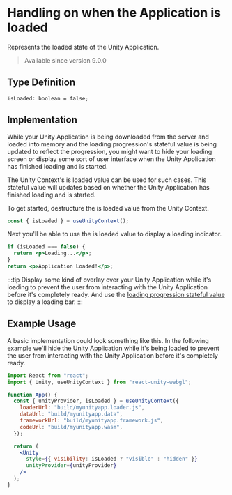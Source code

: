 # Handling on when the Application is loaded

Represents the loaded state of the Unity Application.

> Available since version 9.0.0

## Type Definition

```tsx title="Type Definition"
isLoaded: boolean = false;
```

## Implementation

While your Unity Application is being downloaded from the server and loaded into memory and the loading progression's stateful value is being updated to reflect the progression, you might want to hide your loading screen or display some sort of user interface when the Unity Application has finished loading and is started.

The Unity Context's is loaded value can be used for such cases. This stateful value will updates based on whether the Unity Application has finished loading and is started.

To get started, destructure the is loaded value from the Unity Context.

```jsx showLineNumbers title="Example: Destructuring the is loaded value"
const { isLoaded } = useUnityContext();
```

Next you'll be able to use the is loaded value to display a loading indicator.

```jsx showLineNumbers title="Example: Using the is loaded value"
if (isLoaded === false) {
  return <p>Loading...</p>;
}
return <p>Application Loaded!</p>;
```

:::tip
Display some kind of overlay over your Unity Application while it's loading to prevent the user from interacting with the Unity Application before it's completely ready. And use the [loading progression stateful value](/docs/api/loading-progression) to display a loading bar.
:::

## Example Usage

A basic implementation could look something like this. In the following example we'll hide the Unity Application while it's being loaded to prevent the user from interacting with the Unity Application before it's completely ready.

```jsx showLineNumbers title="App.jsx"
import React from "react";
import { Unity, useUnityContext } from "react-unity-webgl";

function App() {
  const { unityProvider, isLoaded } = useUnityContext({
    loaderUrl: "build/myunityapp.loader.js",
    dataUrl: "build/myunityapp.data",
    frameworkUrl: "build/myunityapp.framework.js",
    codeUrl: "build/myunityapp.wasm",
  });

  return (
    <Unity
      style={{ visibility: isLoaded ? "visible" : "hidden" }}
      unityProvider={unityProvider}
    />
  );
}
```
